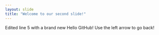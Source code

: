 ```yaml
---
layout: slide
title: "Welcome to our second slide!"
---
```

Edited line 5 with a brand new Hello GitHub!
Use the left arrow to go back!
